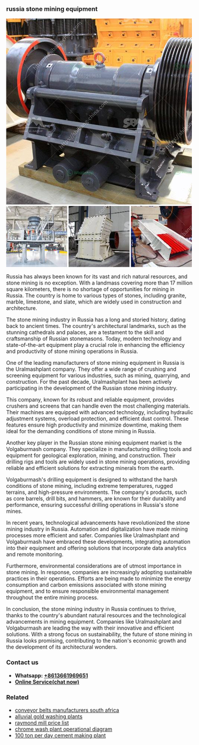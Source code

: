 <h3>russia stone mining equipment</h3><img src='1706773605.jpg' alt=''><p>Russia has always been known for its vast and rich natural resources, and stone mining is no exception. With a landmass covering more than 17 million square kilometers, there is no shortage of opportunities for mining in Russia. The country is home to various types of stones, including granite, marble, limestone, and slate, which are widely used in construction and architecture.</p><p>The stone mining industry in Russia has a long and storied history, dating back to ancient times. The country's architectural landmarks, such as the stunning cathedrals and palaces, are a testament to the skill and craftsmanship of Russian stonemasons. Today, modern technology and state-of-the-art equipment play a crucial role in enhancing the efficiency and productivity of stone mining operations in Russia.</p><p>One of the leading manufacturers of stone mining equipment in Russia is the Uralmashplant company. They offer a wide range of crushing and screening equipment for various industries, such as mining, quarrying, and construction. For the past decade, Uralmashplant has been actively participating in the development of the Russian stone mining industry.</p><p>This company, known for its robust and reliable equipment, provides crushers and screens that can handle even the most challenging materials. Their machines are equipped with advanced technology, including hydraulic adjustment systems, overload protection, and efficient dust control. These features ensure high productivity and minimize downtime, making them ideal for the demanding conditions of stone mining in Russia.</p><p>Another key player in the Russian stone mining equipment market is the Volgaburmash company. They specialize in manufacturing drilling tools and equipment for geological exploration, mining, and construction. Their drilling rigs and tools are widely used in stone mining operations, providing reliable and efficient solutions for extracting minerals from the earth.</p><p>Volgaburmash's drilling equipment is designed to withstand the harsh conditions of stone mining, including extreme temperatures, rugged terrains, and high-pressure environments. The company's products, such as core barrels, drill bits, and hammers, are known for their durability and performance, ensuring successful drilling operations in Russia's stone mines.</p><p>In recent years, technological advancements have revolutionized the stone mining industry in Russia. Automation and digitalization have made mining processes more efficient and safer. Companies like Uralmashplant and Volgaburmash have embraced these developments, integrating automation into their equipment and offering solutions that incorporate data analytics and remote monitoring.</p><p>Furthermore, environmental considerations are of utmost importance in stone mining. In response, companies are increasingly adopting sustainable practices in their operations. Efforts are being made to minimize the energy consumption and carbon emissions associated with stone mining equipment, and to ensure responsible environmental management throughout the entire mining process.</p><p>In conclusion, the stone mining industry in Russia continues to thrive, thanks to the country's abundant natural resources and the technological advancements in mining equipment. Companies like Uralmashplant and Volgaburmash are leading the way with their innovative and efficient solutions. With a strong focus on sustainability, the future of stone mining in Russia looks promising, contributing to the nation's economic growth and the development of its architectural wonders.</p><h3>Contact us</h3><ul><li><strong>Whatsapp:&nbsp;<a href="https://wa.me/8613661969651">+8613661969651</a></strong></li><li><a href="https://swt.shibang-china.com/?git&amp;zhl&amp;russia stone mining equipment"><strong>Online Service(chat now)</strong></a></li></ul><h3>Related</h3><ul><li><a href='conveyor belts manufacturers south africa.md'>conveyor belts manufacturers south africa</a></li><li><a href='alluvial gold washing plants.md'>alluvial gold washing plants</a></li><li><a href='raymond mill price list.md'>raymond mill price list</a></li><li><a href='chrome wash plant operational diagram.md'>chrome wash plant operational diagram</a></li><li><a href='100 ton per day cement making plant.md'>100 ton per day cement making plant</a></li></ul>